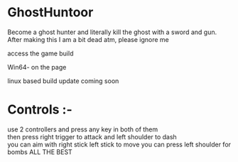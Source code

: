 # GhostHuntoor  
Become a ghost hunter and literally kill the ghost with a sword and gun.   
After making this I am a bit dead atm, please ignore me    

access the game build   

Win64- on the page

linux based build update coming soon
# Controls :-  
use 2 controllers and press any key in both of them    
then press right trigger to attack and left shoulder to dash  
you can aim with right stick  left stick to move
you can press left shoulder for bombs
ALL THE BEST
